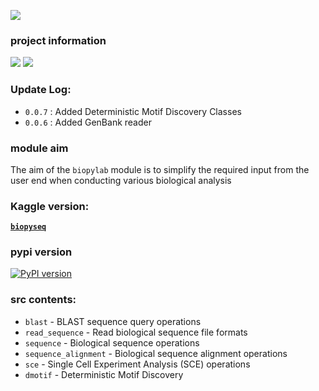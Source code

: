 ![](https://i.imgur.com/x1chlWl.png)

### **project information**
![](https://camo.githubusercontent.com/d38e6cc39779250a2835bf8ed3a72d10dbe3b05fa6527baa3f6f1e8e8bd056bf/68747470733a2f2f696d672e736869656c64732e696f2f62616467652f436f64652d507974686f6e2d696e666f726d6174696f6e616c3f7374796c653d666c6174266c6f676f3d707974686f6e266c6f676f436f6c6f723d776869746526636f6c6f723d326262633861) ![](https://badgen.net/badge/status/WIP/orange) 

### Update Log:
- <code>0.0.7</code> : Added Deterministic Motif Discovery Classes
- <code>0.0.6</code> : Added GenBank reader

### **module aim**
The aim of the <code>biopylab</code> module is to simplify the required input from the user end when conducting various biological analysis

### Kaggle version: 
**<code>[biopyseq](https://www.kaggle.com/datasets/shtrausslearning/biopylib)</code>**

### pypi version
[![PyPI version](https://badge.fury.io/py/biopylib.svg)](https://badge.fury.io/py/biopylib)

### **src** contents:
- <code>blast</code> - BLAST sequence query operations
- <code>read_sequence</code> - Read biological sequence file formats
- <code>sequence</code> - Biological sequence operations
- <code>sequence_alignment</code> - Biological sequence alignment operations
- <code>sce</code> - Single Cell Experiment Analysis (SCE) operations
- <code>dmotif</code> - Deterministic Motif Discovery
